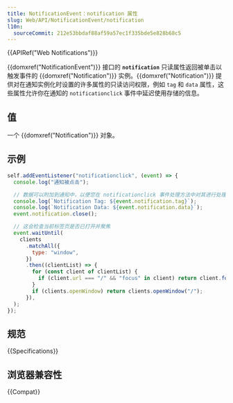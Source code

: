 ```yaml
---
title: NotificationEvent：notification 属性
slug: Web/API/NotificationEvent/notification
l10n:
  sourceCommit: 212e53bbdaf88af59a57ec1f335bde5e828b68c5
---
```


{{APIRef("Web Notifications")}}

{{domxref("NotificationEvent")}} 接口的 **`notification`** 只读属性返回被单击以触发事件的 {{domxref("Notification")}} 实例。{{domxref("Notification")}} 提供对在通知实例化时设置的许多属性的只读访问权限，例如 `tag` 和 `data` 属性，这些属性允许你在通知的 `notificationclick` 事件中延迟使用存储的信息。

## 值

一个 {{domxref("Notification")}} 对象。

## 示例

```js
self.addEventListener("notificationclick", (event) => {
  console.log("通知被点击");

  // 数据可以附加到通知中，以便您在 notificationclick 事件处理方法中对其进行处理。
  console.log(`Notification Tag: ${event.notification.tag}`);
  console.log(`Notification Data: ${event.notification.data}`);
  event.notification.close();

  // 这会检查当前标签页是否已打开并聚焦
  event.waitUntil(
    clients
      .matchAll({
        type: "window",
      })
      .then((clientList) => {
        for (const client of clientList) {
          if (client.url === "/" && "focus" in client) return client.focus();
        }
        if (clients.openWindow) return clients.openWindow("/");
      }),
  );
});
```

## 规范

{{Specifications}}

## 浏览器兼容性

{{Compat}}
